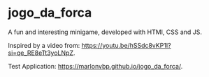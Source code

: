 # jogo_da_forca
A fun and interesting minigame, developed with HTMl, CSS and JS.

Inspired by a video from: https://youtu.be/hSSdc8vKP1I?si=qe_RE8eTt3yoLNpZ.

Test Application: https://marlonvbp.github.io/jogo_da_forca/.
